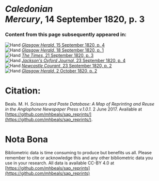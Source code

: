 # *Caledonian Mercury*, 14 September 1820, p. 3  
  
### Content from this page subsequently appeared in:  
![Hand](http://scissorsandpaste.net/wp-content/uploads/2017/06/smallhandpointer.png) [*Glasgow Herald*, 15 September 1820, p. 4](https://mhbeals.github.io/sap_html/Glasgow-Herald/Glasgow-Herald-15-September-1820-p-4)  
![Hand](http://scissorsandpaste.net/wp-content/uploads/2017/06/smallhandpointer.png) [*Glasgow Herald*, 18 September 1820, p. 1](https://mhbeals.github.io/sap_html/Glasgow-Herald/Glasgow-Herald-18-September-1820-p-1)  
![Hand](http://scissorsandpaste.net/wp-content/uploads/2017/06/smallhandpointer.png) [*The Times*, 21 September 1820, p. 3](https://mhbeals.github.io/sap_html/The-Times/The-Times-21-September-1820-p-3)  
![Hand](http://scissorsandpaste.net/wp-content/uploads/2017/06/smallhandpointer.png) [*Jackson's Oxford Journal*, 23 September 1820, p. 4](https://mhbeals.github.io/sap_html/Jackson's-Oxford-Journal/Jackson's-Oxford-Journal-23-September-1820-p-4)  
![Hand](http://scissorsandpaste.net/wp-content/uploads/2017/06/smallhandpointer.png) [*Newcastle Courant*, 23 September 1820, p. 2](https://mhbeals.github.io/sap_html/Newcastle-Courant/Newcastle-Courant-23-September-1820-p-2)  
![Hand](http://scissorsandpaste.net/wp-content/uploads/2017/06/smallhandpointer.png) [*Glasgow Herald*, 2 October 1820, p. 2](https://mhbeals.github.io/sap_html/Glasgow-Herald/Glasgow-Herald-2-October-1820-p-2)  


# Citation: 

Beals. M. H. *Scissors and Paste Database: A Map of Reprinting and Reuse in the Anglophone Newspaper Press v.1.0.1.* 2 June 2017. Available at [https://github.com/mhbeals/sap_reprints/](https://github.com/mhbeals/sap_reprints/). 

# Nota Bona

Bibliometric data is time consuming to produce but benefits us all. Please remember to cite or acknowledge this and any other bibliometric data you use in your research. All data is available CC-BY 4.0 at [https://github.com/mhbeals/sap_reprints](https://github.com/mhbeals/sap_reprints)